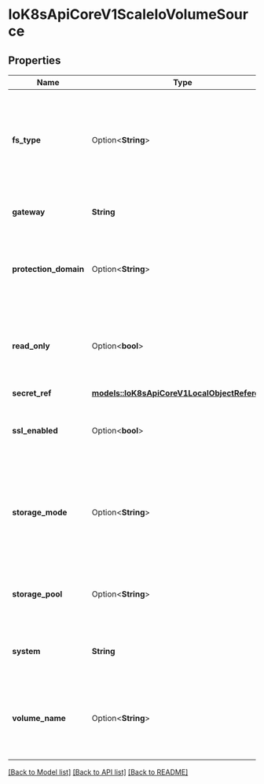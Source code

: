 # IoK8sApiCoreV1ScaleIoVolumeSource

## Properties

Name | Type | Description | Notes
------------ | ------------- | ------------- | -------------
**fs_type** | Option<**String**> | fsType is the filesystem type to mount. Must be a filesystem type supported by the host operating system. Ex. \"ext4\", \"xfs\", \"ntfs\". Default is \"xfs\". | [optional]
**gateway** | **String** | gateway is the host address of the ScaleIO API Gateway. | 
**protection_domain** | Option<**String**> | protectionDomain is the name of the ScaleIO Protection Domain for the configured storage. | [optional]
**read_only** | Option<**bool**> | readOnly Defaults to false (read/write). ReadOnly here will force the ReadOnly setting in VolumeMounts. | [optional]
**secret_ref** | [**models::IoK8sApiCoreV1LocalObjectReference**](io.k8s.api.core.v1.LocalObjectReference.md) |  | 
**ssl_enabled** | Option<**bool**> | sslEnabled Flag enable/disable SSL communication with Gateway, default false | [optional]
**storage_mode** | Option<**String**> | storageMode indicates whether the storage for a volume should be ThickProvisioned or ThinProvisioned. Default is ThinProvisioned. | [optional]
**storage_pool** | Option<**String**> | storagePool is the ScaleIO Storage Pool associated with the protection domain. | [optional]
**system** | **String** | system is the name of the storage system as configured in ScaleIO. | 
**volume_name** | Option<**String**> | volumeName is the name of a volume already created in the ScaleIO system that is associated with this volume source. | [optional]

[[Back to Model list]](../README.md#documentation-for-models) [[Back to API list]](../README.md#documentation-for-api-endpoints) [[Back to README]](../README.md)


